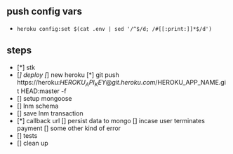 ## push config vars

- `heroku config:set $(cat .env | sed '/^$/d; /#[[:print:]]*$/d')`

## steps

- [*] stk
- [*] deploy
  [*] new heroku
  [*] git push https://heroku:$HEROKU_API_KEY@git.heroku.com/$HEROKU_APP_NAME.git HEAD:master -f
- [] setup mongoose
- [] lnm schema
- [] save lnm transaction
- [*] callback url
  [] persist data to mongo
  [] incase user terminates payment
  [] some other kind of error
- [] tests
- [] clean up
